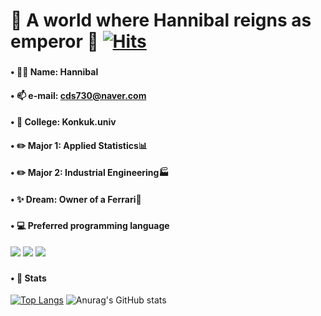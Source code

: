 # 👑 A world where Hannibal reigns as emperor 👑         [![Hits](https://hits.seeyoufarm.com/api/count/incr/badge.svg?url=https%3A%2F%2Fgithub.com%2FHaniibal730%2Fhit-counter&count_bg=%233D8EC8&title_bg=%23555555&icon=&icon_color=%23E7E7E7&title=HITS&edge_flat=false)](https://hits.seeyoufarm.com)
###

#### • 🤴🏻 Name: Hannibal

#### • 📫 e-mail: cds730@naver.com

#### • 🏫 College: Konkuk.univ

#### • ✏️ Major 1: Applied Statistics📊
#### • ✏️ Major 2: Industrial Engineering🏭

#### • ✨ Dream: Owner of a Ferrari🚗

###

#### • 💻 Preferred programming language
![](https://img.shields.io/badge/Python-1D9FD7?style=for-the-badge&logo=python&logoColor=white)
![](https://img.shields.io/badge/Jupyter-F37626?style=for-the-badge&logo=Jupyter&logoColor=white)
![](https://img.shields.io/badge/MySQL-4479A1?style=for-the-badge&logo=MySQL&logoColor=white)

###
#### • 🔎 Stats
[![Top Langs](https://github-readme-stats.vercel.app/api/top-langs/?username=Hannibal730&layout=donut)](https://github.com/anuraghazra/github-readme-stats)
![Anurag's GitHub stats](https://github-readme-stats.vercel.app/api?username=Hannibal730&theme=neon&show_icons=true)






